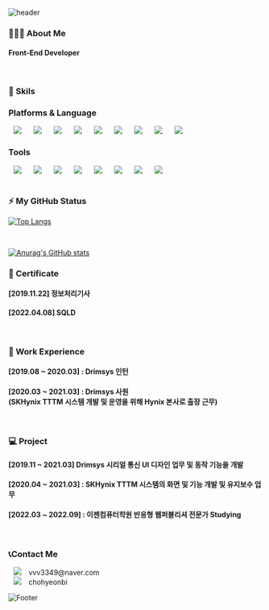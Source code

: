 ![header](https://capsule-render.vercel.app/api?type=Waving&color=auto&height=250&section=header&text=HyunBee%20Cho&fontSize=60)

<div>
<h3>🙋🏻‍♀️ About Me</h3>
<!-- <ul>
<li><h4>Front-End Developer</h4></li>
</ul> -->
<h4>Front-End Developer</h4>
<br/>

<h3>💪 Skils</h3>
<h3>Platforms & Language</h3>
<div>
<img src="https://img.shields.io/badge/Java-007396?style=flat-square&logo=Java&logoColor=white" style="height : auto; margin-left : 10px; margin-right : 10px;"/>
<img src="https://img.shields.io/badge/JavaScript-F7DF1E?style=flat-square&logo=JavaScript&logoColor=white" style="height : auto; margin-left : 10px; margin-right : 10px;"/>
<img src="https://img.shields.io/badge/jQuery-0769AD?style=flat-square&logo=jQuery&logoColor=white" style="height : auto; margin-left : 10px; margin-right : 10px;"/>
<img src="https://img.shields.io/badge/C-A8B9CC?style=flat-square&logo=C&logoColor=white" style="height : auto; margin-left : 10px; margin-right : 10px;"/>
<img src="https://img.shields.io/badge/C%23-%23239120.svg?style=flat-square&logo=c-sharp&logoColor=white"  style="height : auto; margin-left : 10px; margin-right : 10px;"/>
<img src="https://img.shields.io/badge/HTML5-E34F26?style=flat-square&logo=HTML5&logoColor=white" style="height : auto; margin-left : 10px; margin-right : 10px;"/>
<img src="https://img.shields.io/badge/CSS3-1572B6?style=flat-square&logo=CSS3&logoColor=white" style="height : auto; margin-left : 10px; margin-right : 10px;"/>
<img src="https://img.shields.io/badge/MySQL-4479A1?style=flat-square&logo=MySQL&logoColor=white" style="height : auto; margin-left : 10px; margin-right : 10px;"/>
<img src="https://img.shields.io/badge/Oracle-F80000?style=flat-square&logo=Oracle&logoColor=white" style="height : auto; margin-left : 10px; margin-right : 10px;"/>
</div>
<div>
<h3>Tools</h3>
<img src="https://img.shields.io/badge/VisualStudio-5C2D91?style=flat-square&logo=VisualStudio&logoColor=white" style="height : auto; margin-left : 10px; margin-right : 10px;"/>
<img src="https://img.shields.io/badge/VisualStudioCode-007ACC?style=flat-square&logo=VisualStudioCode&logoColor=white" style="height : auto; margin-left : 10px; margin-right : 10px;"/>
<img src="https://img.shields.io/badge/EclipseIDE-2C2255?style=flat-square&logo=EclipseIDE&logoColor=white" style="height : auto; margin-left : 10px; margin-right : 10px;"/>
<img src="https://img.shields.io/badge/Jira-0052CC?style=flat-square&logo=Jira&logoColor=white" style="height : auto; margin-left : 10px; margin-right : 10px;"/>
<img src="https://img.shields.io/badge/GitHub-181717?style=flat-square&logo=GitHub&logoColor=white" style="height : auto; margin-left : 10px; margin-right : 10px;"/>
<img src="https://img.shields.io/badge/AdobePhotoshop-31A8FF?style=flat-square&logo=AdobePhotoshop&logoColor=white" style="height : auto; margin-left : 10px; margin-right : 10px;"/>
<img src="https://img.shields.io/badge/AdobeIllustrator-FF9A00?style=flat-square&logo=AdobeIllustrator&logoColor=white" style="height : auto; margin-left : 10px; margin-right : 10px;"/>
<img src="https://img.shields.io/badge/AdobeXD-FF61F6?style=flat-square&logo=AdobeXD&logoColor=white" style="height : auto; margin-left : 10px; margin-right : 10px;"/>
</div>
<br/>

<h3>⚡ My GitHub Status</h3>

<div>

[![Top Langs](https://github-readme-stats.vercel.app/api/top-langs/?username=CHOHYUNBEE&layout=compact&theme=default&langs_count=5)](https://github.com/CHOHYUNBEE/github-readme-stats)

<br/>

[![Anurag's GitHub stats](https://github-readme-stats.vercel.app/api?username=CHOHYUNBEE)](https://github.com/CHOHYUNBEE/github-readme-stats)

</div>

<h3>📃 Certificate</h3>
<!-- <ul>
<li><h4>[2019.11.22] 정보처리기사</h4></li>
<li><h4>[2022.04.08] SQLD</h4></li>
</ul> -->
<h4>[2019.11.22] 정보처리기사</h4>
<h4>[2022.04.08] SQLD</h4>
<br/>

<h3>👔 Work Experience</h3>
<!-- <ul>
<li><h4>[2019.08 ~ 2020.03] : Drimsys 인턴</h4></li>
<li><h4>[2020.03 ~ 2021.03] : Drimsys 사원 
<br/>(SKHynix TTTM 시스템 개발 및 운영을 위해 Hynix 본사로 출장 근무)</h4></li>
</ul> -->
<h4>[2019.08 ~ 2020.03] : Drimsys 인턴</h4>
<h4>[2020.03 ~ 2021.03] : Drimsys 사원 
<br/>(SKHynix TTTM 시스템 개발 및 운영을 위해 Hynix 본사로 출장 근무)</h4>
<br/>

<h3>💻 Project</h3>
<!-- <ul>
<li><h4>[2019.11 ~ 2021.03] Drimsys 시리얼 통신 UI 디자인 업무 및 동작 기능을 개발</h4></li>
<li><h4>[2020.04 ~ 2021.03] : SKHynix TTTM 시스템의 화면 및 기능 개발 및 유지보수 업무</h4></li>
</ul> -->
<h4>[2019.11 ~ 2021.03] Drimsys 시리얼 통신 UI 디자인 업무 및 동작 기능을 개발</h4>
<h4>[2020.04 ~ 2021.03] : SKHynix TTTM 시스템의 화면 및 기능 개발 및 유지보수 업무</h4>
<h4>[2022.03 ~ 2022.09] : 이젠컴퓨터학원 반응형 웹퍼블리셔 전문가 Studying</h4>
<br/>

<h3>📞Contact Me</h3>
<img src="https://img.shields.io/badge/Naver-03C75A?style=flat-square&logo=Naver&logoColor=white" style="height : auto; margin-left : 10px; margin-right : 10px;"/> vvv3349@naver.com
<br/>
<img src="https://img.shields.io/badge/Instagram-E4405F?style=flat-square&logo=Instagram&logoColor=white" style="height : auto; margin-left : 10px; margin-right : 10px;"/>
chohyeonbi

</div>

![Footer](https://capsule-render.vercel.app/api?type=waving&color=auto&height=200&section=footer)
